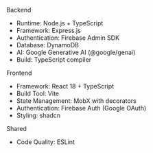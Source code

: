 Backend

  - Runtime: Node.js + TypeScript
  - Framework: Express.js
  - Authentication: Firebase Admin SDK
  - Database: DynamoDB
  - AI: Google Generative AI (@google/genai)
  - Build: TypeScript compiler

  Frontend

  - Framework: React 18 + TypeScript
  - Build Tool: Vite
  - State Management: MobX with decorators
  - Authentication: Firebase Auth (Google OAuth)
  - Styling: shadcn

  Shared

  - Code Quality: ESLint
